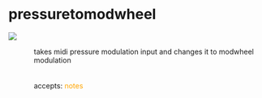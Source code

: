 
<a name=pressuretomodwheel></a><br>
# <b>pressuretomodwheel</b>
<img src="../images/pressuretomodwheel.png"><br>
<div style="display:inline-block;margin-left:50px;">
takes midi pressure modulation input and changes it to modwheel modulation<br/><br/>
<br>accepts: <font color=orange>notes</font> <br></div>
